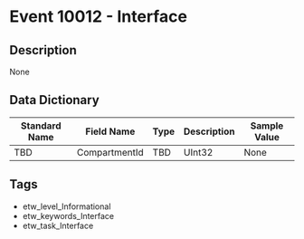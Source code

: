 # Event 10012 - Interface

## Description
None

## Data Dictionary
|Standard Name|Field Name|Type|Description|Sample Value|
|---|---|---|---|---|
|TBD|CompartmentId|TBD|UInt32|None|None|

## Tags
* etw_level_Informational
* etw_keywords_Interface
* etw_task_Interface